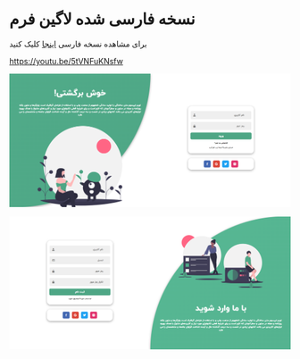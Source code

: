 # نسخه فارسی شده لاگین فرم 
برای مشاهده نسخه فارسی [اینجا](https://yasharmohamadi.github.io/animated-login-form/) کلیک کنید



https://youtu.be/5tVNFuKNsfw

!["Responsive Login and Registration Form with Animation"](https://github.com/Yasharmohamadi/animated-login-form/blob/persianize/banner/banner-1.png)

!["Responsive Login and Registration Form with Animation"](https://github.com/Yasharmohamadi/animated-login-form/blob/persianize/banner/banner-2.png)

